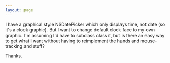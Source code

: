 ```yaml
---
layout: page
---
```


I have a graphical style NSDatePicker which only displays time, not date (so it's a clock graphic). But I want to change default clock face to my own graphic. I'm assuming I'd have to subclass class it, but is there an easy way to get what I want without having to reimplement the hands and mouse-tracking and stuff?

Thanks.

